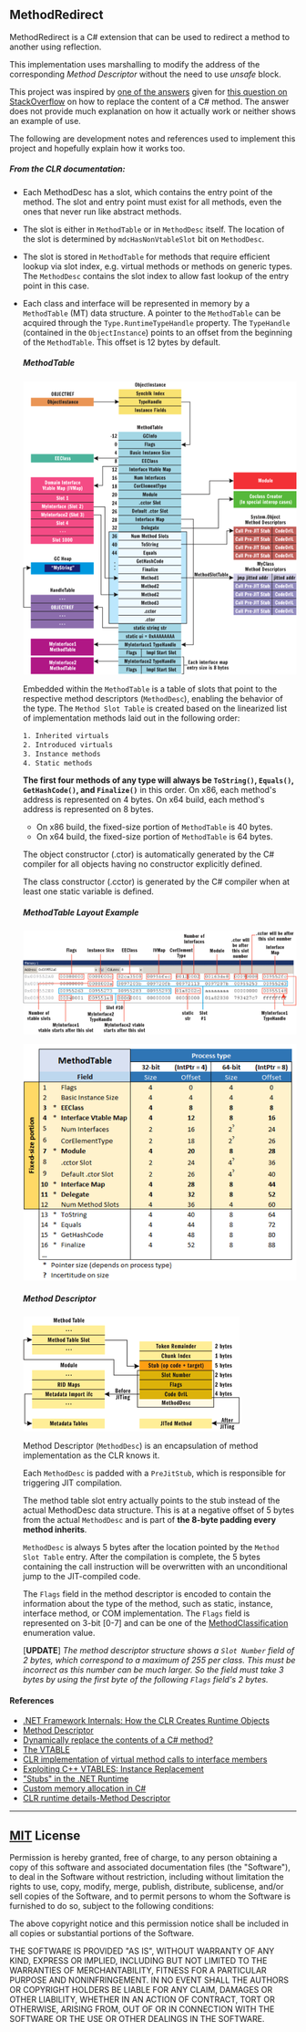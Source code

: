 ## MethodRedirect

MethodRedirect is a C# extension that can be used to redirect a method to another using reflection. 

This implementation uses marshalling to modify the address of the corresponding *Method Descriptor* without the need to use *unsafe* block.

This project was inspired by [one of the answers](https://stackoverflow.com/a/55026523/5953306) given for [this question on StackOverflow](https://stackoverflow.com/questions/7299097/dynamically-replace-the-contents-of-a-c-sharp-method) on how to replace the content of a C# method. The answer does not provide much explanation on how it actually work or neither shows an example of use.   

The following are development notes and references used to implement this project and hopefully explain how it works too.

##### From the CLR documentation:

  - Each MethodDesc has a slot, which contains the entry point of the method. The slot and entry point must exist for all methods, even the ones that never run like abstract methods.

  - The slot is either in `MethodTable` or in `MethodDesc` itself. The location of the slot is determined by `mdcHasNonVtableSlot` bit on `MethodDesc`.

  - The slot is stored in `MethodTable` for methods that require efficient lookup via slot index, e.g. virtual methods or methods on generic types. The `MethodDesc` contains the slot index to allow fast lookup of the entry point in this case.

  - Each class and interface will be represented in memory by a `MethodTable` (MT) data structure. A pointer to the `MethodTable` can be acquired through the `Type.RuntimeTypeHandle` property. The `TypeHandle` (contained in the `ObjectInstance`) points to an offset from the beginning of the `MethodTable`. This offset is 12 bytes by default.
    
	##### MethodTable

    ![MethodTable Layout](./Assets/Images/methodtable_layout.gif)

    Embedded within the `MethodTable` is a table of slots that point to the respective method descriptors (`MethodDesc`), enabling the behavior of the type. The `Method Slot Table` is created based on the linearized list of implementation methods laid out in the following order:

        1. Inherited virtuals
        2. Introduced virtuals
        3. Instance methods
        4. Static methods

    **The first four methods of any type will always be `ToString()`, `Equals()`, `GetHashCode()`, and `Finalize()`** in this order. On x86, each method's address is represented on  4 bytes. On  x64 build,  each method's address is represented on 8 bytes.
    
      - On x86 build, the fixed-size portion of `MethodTable` is 40 bytes.
      - On x64 build, the fixed-size portion of `MethodTable` is 64 bytes.

    The object constructor (.ctor) is automatically generated by the C# compiler for all objects having no constructor explicitly defined.

    The class constructor (.cctor) is generated by the C# compiler when at least one static variable is defined.

    ##### MethodTable Layout Example

    ![MethodTable Layout Example](./Assets/Images/methodtable_layout_example.gif)
       
    ![MethodTable Layout](./Assets/Images/methodtable-fixed-layout.png)

    ##### Method Descriptor

    ![Method Descriptor](./Assets/Images/method-descriptor.gif)

    Method Descriptor (`MethodDesc`) is an encapsulation of method implementation as the CLR knows it.

    Each `MethodDesc` is padded with a `PreJitStub`, which is responsible for triggering JIT compilation. 

    The method table slot entry actually points to the stub instead of the actual MethodDesc data structure. This is at a negative offset of 5 bytes from the actual `MethodDesc` and is part of **the 8-byte padding every method inherits**.

    `MethodDesc` is always 5 bytes after the location pointed by the `Method Slot Table` entry. After the compilation is complete, the 5 bytes containing the call instruction will be overwritten with an unconditional jump to the JIT-compiled code.

    The `Flags` field in the method descriptor is encoded to contain the information about the type of the method, such as static, instance, interface method, or COM implementation. The `Flags` field is represented on 3-bit [0-7] and can be one of the [MethodClassification](https://github.com/dotnet/coreclr/blob/master/src/vm/method.hpp#L90) enumeration value.

    [**UPDATE**] *The method descriptor structure shows a `Slot Number` field of 2 bytes, which correspond to a maximum of 255 per class. This must be incorrect as this number can be much larger. So the field must take 3 bytes by using the first byte of the following `Flags` field's 2 bytes.*

#### References

   - [.NET Framework Internals: How the CLR Creates Runtime Objects](https://docs.microsoft.com/en-us/archive/msdn-magazine/2005/may/net-framework-internals-how-the-clr-creates-runtime-objects)
   - [Method Descriptor](https://github.com/dotnet/coreclr/blob/master/Documentation/botr/method-descriptor.md)
   - [Dynamically replace the contents of a C# method?](https://stackoverflow.com/questions/7299097/dynamically-replace-the-contents-of-a-c-sharp-method) 
   - [The VTABLE](https://github.com/dotnet/coreclr/blob/master/src/vm/methodtable.h#L1464)
   - [CLR implementation of virtual method calls to interface members](https://stackoverflow.com/questions/9808982/clr-implementation-of-virtual-method-calls-to-interface-members)
   - [Exploiting C++ VTABLES: Instance Replacement](https://defuse.ca/exploiting-cpp-vtables.htm)
   - ["Stubs" in the .NET Runtime](https://mattwarren.org/2019/09/26/Stubs-in-the-.NET-Runtime/)
   - [Custom memory allocation in C#](https://blog.adamfurmanek.pl/2016/05/07/custom-memory-allocation-in-c-part-3/)
   - [CLR runtime details-Method Descriptor](https://www.programmersought.com/article/53334314040/) 

---
        
## [MIT](http://opensource.org/licenses/MIT) License

Permission is hereby granted, free of charge, to any person obtaining a copy of this software and associated documentation files (the "Software"), to deal in the Software without restriction, including without limitation the rights to use, copy, modify, merge, publish, distribute, sublicense, and/or sell copies of the Software, and to permit persons to whom the Software is furnished to do so, subject to the following conditions:

The above copyright notice and this permission notice shall be included in all copies or substantial portions of the Software.

THE SOFTWARE IS PROVIDED "AS IS", WITHOUT WARRANTY OF ANY KIND, EXPRESS OR IMPLIED, INCLUDING BUT NOT LIMITED TO THE WARRANTIES OF MERCHANTABILITY, FITNESS FOR A PARTICULAR PURPOSE AND NONINFRINGEMENT. IN NO EVENT SHALL THE AUTHORS OR COPYRIGHT HOLDERS BE LIABLE FOR ANY CLAIM, DAMAGES OR OTHER LIABILITY, WHETHER IN AN ACTION OF CONTRACT, TORT OR OTHERWISE, ARISING FROM, OUT OF OR IN CONNECTION WITH THE SOFTWARE OR THE USE OR OTHER DEALINGS IN THE SOFTWARE.